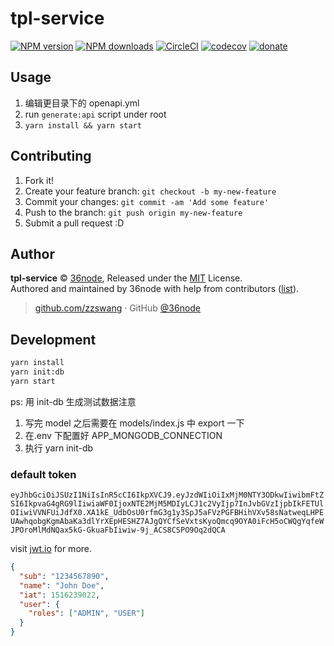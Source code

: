 # tpl-service

[![NPM version](https://img.shields.io/npm/v/tpl-service.svg?style=flat)](https://npmjs.com/package/tpl-service) [![NPM downloads](https://img.shields.io/npm/dm/tpl-service.svg?style=flat)](https://npmjs.com/package/tpl-service) [![CircleCI](https://circleci.com/gh/36node/tpl-service/tree/master.svg?style=shield)](https://circleci.com/gh/36node/tpl-service/tree/master) [![codecov](https://codecov.io/gh/36node/tpl-service/branch/master/graph/badge.svg)](https://codecov.io/gh/36node/tpl-service)
[![donate](https://img.shields.io/badge/$-donate-ff69b4.svg?maxAge=2592000&style=flat)](https://github.com/36node/donate)

## Usage

1.  编辑更目录下的 openapi.yml
2.  run `generate:api` script under root
3.  `yarn install && yarn start`

## Contributing

1.  Fork it!
2.  Create your feature branch: `git checkout -b my-new-feature`
3.  Commit your changes: `git commit -am 'Add some feature'`
4.  Push to the branch: `git push origin my-new-feature`
5.  Submit a pull request :D

## Author

**tpl-service** © [36node](https://github.com/36node), Released under the [MIT](./LICENSE) License.<br>
Authored and maintained by 36node with help from contributors ([list](https://github.com/36node/tpl-service/contributors)).

> [github.com/zzswang](https://github.com/zzswang) · GitHub [@36node](https://github.com/36node)

## Development

```sh
yarn install
yarn init:db
yarn start
```

ps: 用 init-db 生成测试数据注意

1.  写完 model 之后需要在 models/index.js 中 export 一下
2.  在.env 下配置好 APP_MONGODB_CONNECTION
3.  执行 yarn init-db

### default token

`eyJhbGciOiJSUzI1NiIsInR5cCI6IkpXVCJ9.eyJzdWIiOiIxMjM0NTY3ODkwIiwibmFtZSI6IkpvaG4gRG9lIiwiaWF0IjoxNTE2MjM5MDIyLCJ1c2VyIjp7InJvbGVzIjpbIkFETUlOIiwiVVNFUiJdfX0.XA1kE_UdbOsU0rfmG3g1y3SpJ5aFVzPGFBHihVXv58sNatweqLHPEUAwhqobgKgmAbaKa3dlYrXEpHESHZ7AJgQYCfSeVxtsKyoQmcq9OYA0iFcH5oCWQgYqfeWJPOroMlMdNQax5kG-GkuaFbIiwiw-9j_ACS8CSPO9Oq2dQCA`

visit [jwt.io](jwt.io) for more.

```json
{
  "sub": "1234567890",
  "name": "John Doe",
  "iat": 1516239022,
  "user": {
    "roles": ["ADMIN", "USER"]
  }
}
```
